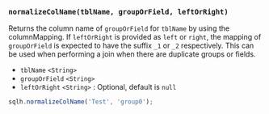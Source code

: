 ### ``normalizeColName(tblName, groupOrField, leftOrRight)``
Returns the column name of ``groupOrField`` for ``tblName`` by using the columnMapping. If ``leftOrRight`` is provided as `left` or `right`, the mapping of ``groupOrField`` is expected to have the suffix `_1` or `_2` respectively. This can be used when performing a join when there are duplicate groups or fields.
- `tblName` `<String>`
- `groupOrField` `<String>`
- `leftOrRight` `<String>` : Optional, default is `null`

```js
sqlh.normalizeColName('Test', 'group0');
```